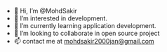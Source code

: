 - 👋 Hi, I’m @MohdSakir
- 👀 I’m interested in development.
- 🌱 I’m currently learning application development.
- 💞️ I’m looking to collaborate in open source project
- 📫 contact me at mohdsakir2000jan@gmail.com

<!---
MohdSakir/MohdSakir is a ✨ special ✨ repository because its `README.md` (this file) appears on your GitHub profile.
You can click the Preview link to take a look at your changes.
--->
